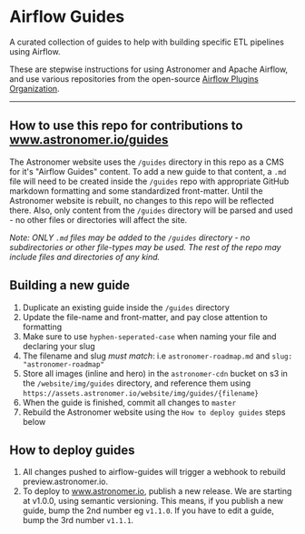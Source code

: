 # Airflow Guides

A curated collection of guides to help with building specific ETL pipelines using Airflow.

These are stepwise instructions for using Astronomer and Apache Airflow, and use various repositories from the open-source [Airflow Plugins Organization](https://github.com/airflow-plugins).

---

## How to use this repo for contributions to www.astronomer.io/guides

The Astronomer website uses the `/guides` directory in this repo as a CMS for it's "Airflow Guides" content. To add a new guide to that content, a `.md` file will need to be created inside the `/guides` repo with appropriate GitHub markdown formatting and some standardized front-matter. Until the Astronomer website is rebuilt, no changes to this repo will be reflected there. Also, only content from the `/guides` directory will be parsed and used - no other files or directories will affect the site.

*Note: ONLY `.md` files may be added to the `/guides` directory - no subdirectories or other file-types may be used. The rest of the repo may include files and directories of any kind.*

## Building a new guide
1) Duplicate an existing guide inside the `/guides` directory
2) Update the file-name and front-matter, and pay close attention to formatting
3) Make sure to use `hyphen-seperated-case` when naming your file and declaring your slug
4) The filename and slug _must match_: i.e `astronomer-roadmap.md` and `slug: "astronomer-roadmap"`
5) Store all images (inline and hero) in the `astronomer-cdn` bucket on s3 in the `/website/img/guides` directory, and reference them using  `https://assets.astronomer.io/website/img/guides/{filename}`
6) When the guide is finished, commit all changes to `master`
7) Rebuild the Astronomer website using the `How to deploy guides` steps below

## How to deploy guides

1. All changes pushed to airflow-guides will trigger a webhook to rebuild preview.astronomer.io.
2. To deploy to www.astronomer.io, publish a new release. We are starting at v1.0.0, using semantic versioning. This means, if you publish a new guide, bump the 2nd number eg `v1.1.0`. If you have to edit a guide, bump the 3rd number `v1.1.1`.
